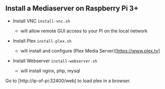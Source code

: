## Install a Mediaserver on Raspberry Pi 3+

* Install VNC `install-vnc.sh`
	* will allow remote GUI access to your Pi on the local network
	 
* Install Plex `install-plex.sh`
	* will install and configure (Plex Media Server)[https://www.plex.tv]
	
* Install Webserver `install-webserver.sh`
	* will install nginx, php, mysql
	
	
Go to [http://ip-of-pi:32400/web] to load plex in a browser.
